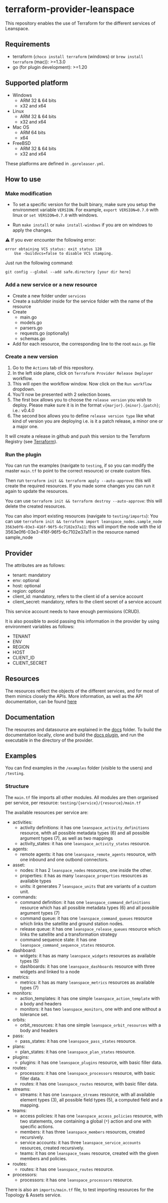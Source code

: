 # terraform-provider-leanspace

This repository enables the use of Terraform for the different services of Leanspace.

## Requirements

- terraform (`choco install terraform` (windows) or `brew install terraform` (mac)): >=1.3.0
- go (for plugin development): >=1.20

## Supported platform

- Windows
  - ARM 32 & 64 bits
  - x32 and x64
- Linux
  - ARM 32 & 64 bits
  - x32 and x64
- Mac OS
  - ARM 64 bits
  - x64
- FreeBSD
  - ARM 32 & 64 bits
  - x32 and x64

These platforms are defined in `.goreleaser.yml`.

## How to use

### Make modification

- To set a specific version for the built binary, make sure you setup the environment variable `VERSION`.
For example, `export VERSION=0.7.0` with linux or `set VERSION=0.7.0` with windows.

- Run `make install` or `make install-windows` if you are on windows to apply the changes.

⚠️ If you ever encounter the following error:

```shell
error obtaining VCS status: exit status 128
    Use -buildvcs=false to disable VCS stamping.
```

Just run the following command:

```shell
git config --global --add safe.directory [your dir here]
```

### Add a new service or a new resource

- Create a new folder under `services`
- Create a subfolder inside for the service folder with the name of the resource
- Create
  - main.go
  - models.go
  - parsers.go
  - requests.go (optionally)
  - schemas.go
- Add for each resource, the corresponding line to the root `main.go` file

### Create a new version

1. Go to the `Actions` tab of this repository.
2. In the left side plane, click on `Terraform Provider Release Deployer` workflow.
3. This will open the workflow window. Now click on the `Run workflow` dropdown.
4. You'll now be presented with 2 selection boxes.
5. The first box allows you to choose the `release version` you wish to deploy. Please make sure it is in the format `v{marjor}.{minor}.{patch}`; i.e.: v0.4.0
6. The second box allows you to define `release version type` like what kind of version you are deploying i.e. is it a patch release, a minor one or a major one.

It will create a release in github and push this version to the Terraform Registry (see [Terraform](https://registry.terraform.io/providers/leanspace/leanspace/latest)).

### Run the plugin

You can run the examples (navigate to `testing`, if so you can modify the master `main.tf` to point to the correct resource) or create custom files.

Then run `terraform init && terraform apply --auto-approve`: this will create the required resources.
If you made some changes you can run it again to update the resources.

You can use `terraform init && terraform destroy --auto-approve`: this will delete the created resources.

You can also import existing resources (navigate to `testing/imports`):
You can use `terraform init && terraform import leanspace_nodes.sample_node 3563e0f6-03e3-416f-96f5-6c7102e37a11`: this will import the node with the id 3563e0f6-03e3-416f-96f5-6c7102e37a11 in the resource named sample_node

## Provider

The attributes are as follows:
- tenant: mandatory
- env: optional
- host: optional
- region: optional
- client_id: mandatory, refers to the client id of a service account
- client_secret: mandatory, refers to the client secret of a service account

This service account needs to have enough permissions (CRUD).

It is also possible to avoid passing this information in the provider by using environment variables as follows:
- TENANT
- ENV
- REGION
- HOST
- CLIENT_ID
- CLIENT_SECRET

## Resources

The resources reflect the objects of the different services, and for most of them mimics closely the APIs.
More information, as well as the API documentation, can be found [here](https://docs.leanspace.io/docs/services/)

## Documentation

The resources and datasource are explained in the [docs](https://docs.leanspace.io/docs/tools/) folder.
To build the documentation locally, clone and build the [docs plugin](https://github.com/leanspace/terraform-plugin-docs), and run the executable in the directory of the provider.

## Examples

You can find examples in the `/examples` folder (visible to the users) and `/testing`.

### Structure

The `main.tf` file imports all other modules. All modules are then organised per service, per resource: `testing/{service}/{resource}/main.tf`

The available resources per service are:
- activities:
  - activity definitions: it has one `leanspace_activity_definitions` resource, whth all possible metadata types (6) and all possible argument types (7), as well as two mappings
  - activity_states: it has one `leanspace_activity_states` resource.
- agents:
  - remote agents: it has one `leanspace_remote_agents` resource, with one inbound and one outbond connectors.
- asset:
  - nodes: it has 2 `leanspace_nodes` resources, one inside the other.
  - properties: it has as many `leanspace_properties` resources as available types
  - units: it generates 7 `leanspace_units` that are variants of a custom unit.
- commands:
  - command definition: it has one `leanspace_command_definitions` resource which has all possible metadata types (6) and all possible argument types (7)
  - command queue: it has one `leanspace_command_queues` resource which links the satellite and ground station nodes.
  - release queue: it has one `leanspace_release_queues` resource which links the satellite and a transformation strategy
  - command sequence state: it has one `leanspace_command_sequence_states` resource.
- dashboard:
  - widgets: it has as many `leanspace_widgets` resources as available types (5)
  - dashboards: it has one `leanspace_dashboards` resource with three widgets and linked to a node
- metrics:
  - metrics: it has as many `leanspace_metrics` resources as available types (7)
- monitors:
  - action_templates: it has one simple `leanspace_action_template` with a body and headers
  - monitors: it has two `leanspace_monitors`, one with and one without a tolerance set.
- orbits:
  - orbit_resources: it has one simple `leanspace_orbit_resources` with a body and headers
- pass:
  - pass_states: it has one `leanspace_pass_states` resource.
- plans:
  - plan_states: it has one `leanspace_plan_states` resource.
- plugins:
  - plugins: it has one `leanspace_plugins` resource, with basic filler data.
- routes:
  - processors: it has one `leanspace_processors` resource, with basic filler data.
  - routes: it has one `leanspace_routes` resource, with basic filler data.
- streams:
  - streams: it has one `leanspace_streams` resource, with all available element types (3), all possible field types (5), a computed field and a mapping.
- teams:
  - access policies: it has one `leanspace_access_policies` resource, with two statements, one containing a global (`*`) action and one with specific actions.
  - members: it has three `leanspace_members` resources, created recursively.
  - service accounts: it has three `leanspace_service_accounts` resources, created recursively.
  - teams: it has one `leanspace_teams` resource, created with the given members and policies.
- routes:
  - routes: it has one `leanspace_routes` resource.
- processors:
  - processors: it has one `leanspace_processors` resource.

There is also an `imports/main.tf` file, to test importing resources for the Topology & Assets service.
